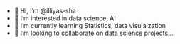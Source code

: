 - 👋 Hi, I’m @illiyas-sha
- 👀 I’m interested in data science, AI
- 🌱 I’m currently learning Statistics, data visulaization
- 💞️ I’m looking to collaborate on data science projects...
<!--- 📫 How to reach me ...
--->

<!---
illiyas-sha/illiyas-sha is a ✨ special ✨ repository because its `README.md` (this file) appears on your GitHub profile.
You can click the Preview link to take a look at your changes.
--->
